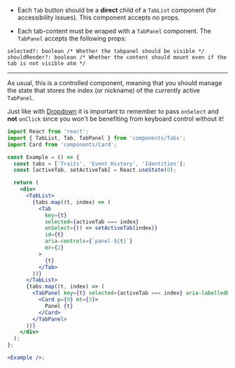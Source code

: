 - Each `Tab` button should be a **direct** child of a `TabList` component (for accessibility issues).
  This component accepts no props.

- Each tab-content must be wraped with a `TabPanel` component. The `TabPanel` accepts the following
  props:

```text
selected?: boolean /* Whether the tabpanel should be visible */
shouldRender?: boolean /* Whether the content should mount even if the tab is not visible atm */
```

---

As usual, this is a controlled component, meaning that you should manage the state that stores
the index (or nickname) of the currently active `TabPanel`.

Just like with <a href="/#/Dropdown">Dropdown</a> it is important to remember to
pass `onSelect` and **not** `onClick` since you won't be benefiting from keyboard control
without it!

```jsx harmony
import React from 'react';
import { TabList, Tab, TabPanel } from 'components/Tabs';
import Card from 'components/Card';

const Example = () => {
  const tabs = ['Traits', 'Event History', 'Identities'];
  const [activeTab, setActiveTab] = React.useState(0);

  return (
    <div>
      <TabList>
        {tabs.map((t, index) => (
          <Tab
            key={t}
            selected={activeTab === index}
            onSelect={() => setActiveTab(index)}
            id={t}
            aria-controls={`panel-${t}`}
            mr={2}
          >
            {t}
          </Tab>
        ))}
      </TabList>
      {tabs.map((t, index) => (
        <TabPanel key={t} selected={activeTab === index} aria-labelledby={t}>
          <Card p={9} mt={3}>
            Panel {t}
          </Card>
        </TabPanel>
      ))}
    </div>
  );
};

<Example />;
```
